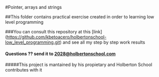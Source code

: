 #Pointer, arrays and strings

##This folder contains practical exercise created in order to learning low level programming

###You can consult this repository at this [link] (https://github.com/kbetoacero/holbertonschool-low_level_programming.git) and see all my step by step work results

#### Questions ??  send it to 2028@holbertonschool.com

#####This project is mantained by his propietary and Holberton School contributes with it
